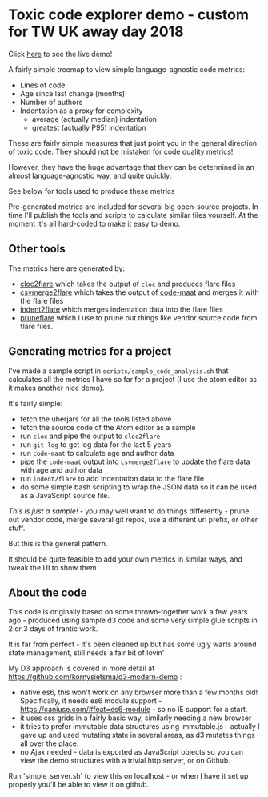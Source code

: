 # Toxic code explorer demo - custom for TW UK away day 2018

Click [here](https://kornysietsma.github.io/toxic-code-explorer-demo-twuk2018/) to see the live demo!

A fairly simple treemap to view simple language-agnostic code metrics:

- Lines of code
- Age since last change (months)
- Number of authors
- Indentation as a proxy for complexity
    - average (actually median) indentation
    - greatest (actually P95) indentation

These are fairly simple measures that just point you in the general direction
of toxic code.  They should not be mistaken for code quality metrics!

However, they have the huge advantage that they can be determined in an almost
language-agnostic way, and quite quickly.

See below for tools used to produce these metrics

Pre-generated metrics are included for several big open-source projects. In time
I'll publish the tools and scripts to calculate similar files yourself.  At the
moment it's all hard-coded to make it easy to demo.

## Other tools

The metrics here are generated by:
* [cloc2flare](https://github.com/kornysietsma/cloc2flare/) which takes the output of `cloc` and produces flare files
* [csvmerge2flare](https://github.com/kornysietsma/csvmerge2flare/) which takes the output of [code-maat](https://github.com/adamtornhill/code-maat) and merges it with the flare files
* [indent2flare](https://github.com/kornysietsma/indent2flare/) which merges indentation data into the flare files
* [pruneflare](https://github.com/kornysietsma/pruneflare/) which I use to prune out things like vendor source code from flare files.

## Generating metrics for a project

I've made a sample script in `scripts/sample_code_analysis.sh` that calculates
all the metrics I have so far for a project (I use the atom editor as it
makes another nice demo).

It's fairly simple:
* fetch the uberjars for all the tools listed above
* fetch the source code of the Atom editor as a sample
* run `cloc` and pipe the output to `cloc2flare`
* run `git log` to get log data for the last 5 years
* run `code-maat` to calculate age and author data
* pipe the `code-maat` output into `csvmerge2flare` to update the flare data with age and author data
* run `indent2flare` to add indentation data to the flare file
* do some simple bash scripting to wrap the JSON data so it can be used as a JavaScript source file.

*This is just a sample!* - you may well want to do things differently - prune out vendor code,
merge several git repos, use a different url prefix, or other stuff.

But this is the general pattern.

It should be quite feasible to add your own metrics in similar ways, and tweak the UI to show them.

## About the code

This code is originally based on some thrown-together work a few years ago - produced using sample
d3 code and some very simple glue scripts in 2 or 3 days of frantic work.

It is far from perfect - it's been cleaned up but has some ugly warts around
state management, still needs a fair bit of lovin'

My D3 approach is covered in more detail at https://github.com/kornysietsma/d3-modern-demo :

- native es6, this won't work on any browser more than a few months old!
Specifically, it needs es6 module support - https://caniuse.com/#feat=es6-module - so no IE support for a start.
- it uses css grids in a fairly basic way, similarly needing a new browser
- it tries to prefer immutable data structures using immutable.js - actually I gave up
and used mutating state in several areas, as d3 mutates things all over the place.
- no Ajax needed - data is exported as JavaScript objects so you can view
the demo structures with a trivial http server, or on Github.

Run 'simple_server.sh' to view this on localhost - or when I have it set up
properly you'll be able to view it on github.
